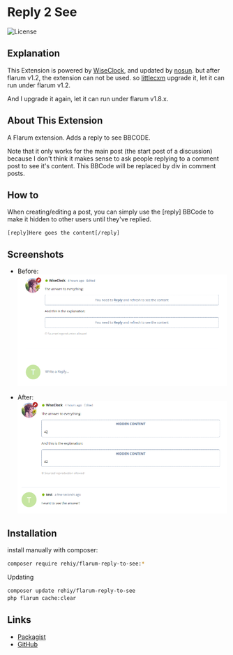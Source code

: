 # Reply 2 See

![License](https://img.shields.io/badge/license-MIT-blue.svg)

## Explanation

This Extension is powered by [WiseClock](https://github.com/WiseClock/flarum-ext-reply2see), and updated by [nosun](https://github.com/nosun/flarum-ext-reply2see). but after flarum v1.2, the extension can not be used. so [littlecxm](https://github.com/littlecxm/flarum-reply-to-see) upgrade it, let it can run under flarum v1.2.

And I upgrade it again, let it can run under flarum v1.8.x.

## About This Extension

A Flarum extension. Adds a reply to see BBCODE.

Note that it only works for the main post (the start post of a discussion) because I don't think it makes sense to ask people replying to a comment post to see it's content. This BBCode will be replaced by div in comment posts.

## How to

When creating/editing a post, you can simply use the [reply] BBCode to make it hidden to other users until they've replied.

```bbcode
[reply]Here goes the content[/reply]
```

## Screenshots

- Before:
  ![preview-before](.github/preview1.png)

- After:
  ![preview-after](.github/preview2.png)

## Installation

install manually with composer:

```bash
composer require rehiy/flarum-reply-to-see:*
```

Updating

```bash
composer update rehiy/flarum-reply-to-see
php flarum cache:clear
```

## Links

- [Packagist](https://packagist.org/packages/rehiy/flarum-reply-to-see)
- [GitHub](https://github.com/rehiy/flarum-reply-to-see)
